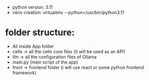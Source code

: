 - python version: 3.11
- venv creation: virtualenv <venv-name> --python=/usr/bin/python3.11

# folder structure:
- All inside App folder
- cello -> all the cello core files (it will be used as an API)
- llm -> all the configuration files of Ollama
- main.py (main script of the app)
- front -> frontend folder (i will use react or some python frontend framework)

